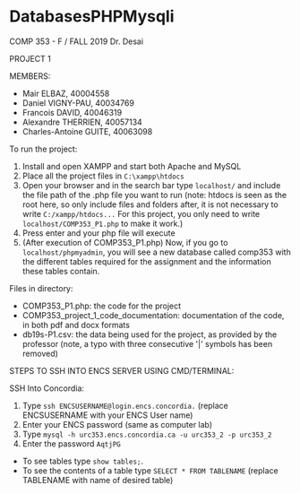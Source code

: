 # DatabasesPHPMysqli
COMP 353 - F / FALL 2019
Dr. Desai

PROJECT 1

MEMBERS:
- Mair ELBAZ, 40004558
- Daniel VIGNY-PAU, 40034769
- Francois DAVID, 40046319
- Alexandre THERRIEN, 40057134
- Charles-Antoine GUITE, 40063098

To run the project:

1) Install and open XAMPP and start both Apache and MySQL
2) Place all the project files in `C:\xampp\htdocs`
3) Open your browser and in the search bar type `localhost/` and include the file path of the .php file you want to run (note: htdocs is seen as the root here, so only include files and folders after, it is not necessary to write `C:/xampp/htdocs...` For this project, you only need to write `localhost/COMP353_P1.php` to make it work.)
4) Press enter and your php file will execute
5) (After execution of COMP353_P1.php) Now, if you go to `localhost/phpmyadmin`, you will see a new database called comp353 with the different tables required for the assignment and the information these tables contain.

Files in directory:
- COMP353_P1.php: the code for the project
- COMP353_project_1_code_documentation: documentation of the code, in both pdf and docx formats
- db19s-P1.csv: the data being used for the project, as provided by the professor (note, a typo with three consecutive '|' symbols has been removed)

STEPS TO SSH INTO ENCS SERVER USING CMD/TERMINAL:

SSH Into Concordia:
1) Type `ssh ENCSUSERNAME@login.encs.concordia.` (replace ENCSUSERNAME with your ENCS User name)
2) Enter your ENCS password (same as computer lab)
3) Type `mysql -h urc353.encs.concordia.ca -u urc353_2 -p urc353_2`
4) Enter the password `AqtjPG`

- To see tables type `show tables;`.
- To see the contents of a table type `SELECT * FROM TABLENAME` (replace TABLENAME with name of desired table)

